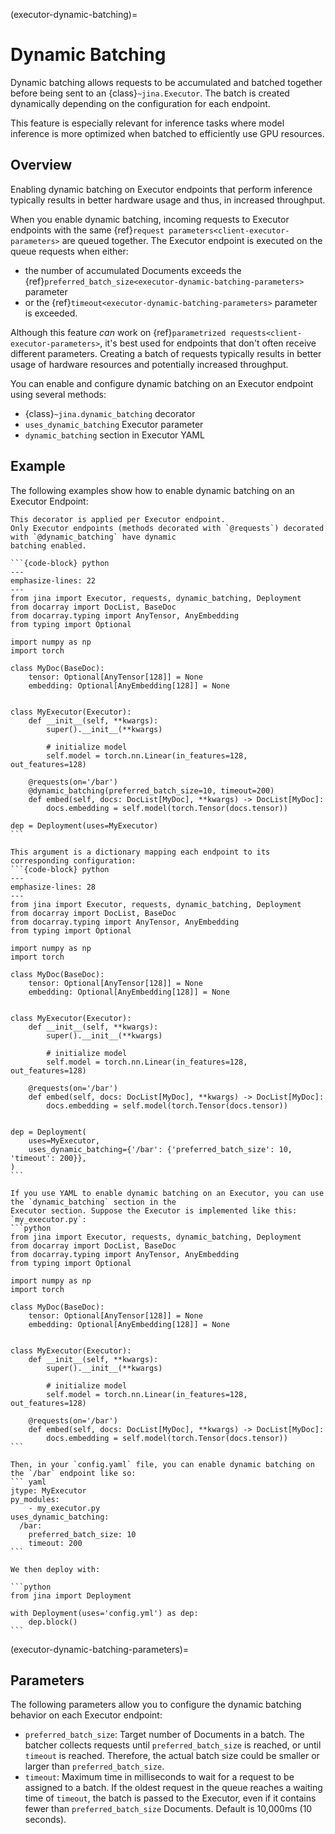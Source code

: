 (executor-dynamic-batching)=
# Dynamic Batching
Dynamic batching allows requests to be accumulated and batched together before being sent to 
an {class}`~jina.Executor`. The batch is created dynamically depending on the configuration for each endpoint.

This feature is especially relevant for inference tasks where model inference is more optimized when batched to efficiently use GPU resources.

## Overview
Enabling dynamic batching on Executor endpoints that perform inference typically results in better hardware usage and thus, in increased throughput. 

When you enable dynamic batching, incoming requests to Executor endpoints with the same {ref}`request parameters<client-executor-parameters>`
are queued together. The Executor endpoint is executed on the queue requests when either:

- the number of accumulated Documents exceeds the {ref}`preferred_batch_size<executor-dynamic-batching-parameters>` parameter
- or the {ref}`timeout<executor-dynamic-batching-parameters>` parameter is exceeded.

Although this feature _can_ work on {ref}`parametrized requests<client-executor-parameters>`, it's best used for endpoints that don't often receive different parameters.
Creating a batch of requests typically results in better usage of hardware resources and potentially increased throughput.

You can enable and configure dynamic batching on an Executor endpoint using several methods:
* {class}`~jina.dynamic_batching` decorator
* `uses_dynamic_batching` Executor parameter
* `dynamic_batching` section in Executor YAML

## Example
The following examples show how to enable dynamic batching on an Executor Endpoint:

````{tab} Using dynamic_batching Decorator
This decorator is applied per Executor endpoint.
Only Executor endpoints (methods decorated with `@requests`) decorated with `@dynamic_batching` have dynamic 
batching enabled.

```{code-block} python
---
emphasize-lines: 22
---
from jina import Executor, requests, dynamic_batching, Deployment
from docarray import DocList, BaseDoc
from docarray.typing import AnyTensor, AnyEmbedding
from typing import Optional

import numpy as np
import torch

class MyDoc(BaseDoc):
    tensor: Optional[AnyTensor[128]] = None
    embedding: Optional[AnyEmbedding[128]] = None


class MyExecutor(Executor):
    def __init__(self, **kwargs):
        super().__init__(**kwargs)
        
        # initialize model
        self.model = torch.nn.Linear(in_features=128, out_features=128)
    
    @requests(on='/bar')
    @dynamic_batching(preferred_batch_size=10, timeout=200)
    def embed(self, docs: DocList[MyDoc], **kwargs) -> DocList[MyDoc]:
        docs.embedding = self.model(torch.Tensor(docs.tensor))

dep = Deployment(uses=MyExecutor)
```
````

````{tab} Using uses_dynamic_batching argument
This argument is a dictionary mapping each endpoint to its corresponding configuration:
```{code-block} python
---
emphasize-lines: 28
---
from jina import Executor, requests, dynamic_batching, Deployment
from docarray import DocList, BaseDoc
from docarray.typing import AnyTensor, AnyEmbedding
from typing import Optional

import numpy as np
import torch

class MyDoc(BaseDoc):
    tensor: Optional[AnyTensor[128]] = None
    embedding: Optional[AnyEmbedding[128]] = None


class MyExecutor(Executor):
    def __init__(self, **kwargs):
        super().__init__(**kwargs)
        
        # initialize model
        self.model = torch.nn.Linear(in_features=128, out_features=128)
    
    @requests(on='/bar')
    def embed(self, docs: DocList[MyDoc], **kwargs) -> DocList[MyDoc]:
        docs.embedding = self.model(torch.Tensor(docs.tensor))


dep = Deployment(
    uses=MyExecutor,
    uses_dynamic_batching={'/bar': {'preferred_batch_size': 10, 'timeout': 200}},
)
```
````

````{tab} Using YAML configuration
If you use YAML to enable dynamic batching on an Executor, you can use the `dynamic_batching` section in the 
Executor section. Suppose the Executor is implemented like this:
`my_executor.py`:
```python
from jina import Executor, requests, dynamic_batching, Deployment
from docarray import DocList, BaseDoc
from docarray.typing import AnyTensor, AnyEmbedding
from typing import Optional

import numpy as np
import torch

class MyDoc(BaseDoc):
    tensor: Optional[AnyTensor[128]] = None
    embedding: Optional[AnyEmbedding[128]] = None


class MyExecutor(Executor):
    def __init__(self, **kwargs):
        super().__init__(**kwargs)
        
        # initialize model
        self.model = torch.nn.Linear(in_features=128, out_features=128)
    
    @requests(on='/bar')
    def embed(self, docs: DocList[MyDoc], **kwargs) -> DocList[MyDoc]:
        docs.embedding = self.model(torch.Tensor(docs.tensor))
```

Then, in your `config.yaml` file, you can enable dynamic batching on the `/bar` endpoint like so:
``` yaml
jtype: MyExecutor
py_modules:
    - my_executor.py
uses_dynamic_batching:
  /bar:
    preferred_batch_size: 10
    timeout: 200
```

We then deploy with:

```python
from jina import Deployment

with Deployment(uses='config.yml') as dep:
    dep.block()
```
````


(executor-dynamic-batching-parameters)=
## Parameters
The following parameters allow you to configure the dynamic batching behavior on each Executor endpoint:
* `preferred_batch_size`: Target number of Documents in a batch. The batcher collects requests until 
`preferred_batch_size` is reached, or until `timeout` is reached. Therefore, the actual batch size could be smaller or 
larger than `preferred_batch_size`.
* `timeout`:  Maximum time in milliseconds to wait for a request to be assigned to a batch.
If the oldest request in the queue reaches a waiting time of `timeout`, the batch is passed to the Executor, even 
if it contains fewer than `preferred_batch_size` Documents. Default is 10,000ms (10 seconds).
